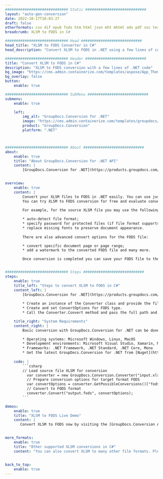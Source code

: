 ```yaml
---
############################# Static ############################
layout: "auto-gen-conversion"
date: 2022-10-17T16:03:27
draft: false
otherformats: csv dif epub fods htm html json mht mhtml ods pdf sxc tex tsv xlam xls xlsb xlsm xlsx xlt xltm xltx xml xps
breadcrumb: XLSM to FODS in C#

############################# Head ############################
head_title: "XLSM to FODS Converter in C#"
head_description: "Convert XLSM to FODS in .NET using a few lines of code. Use the GroupDocs Document Conversion API to convert over 160 file formats."

############################# Header ############################
title: "Convert XLSM to FODS in C#"
description: "XLSM to FODS conversion with a few lines of .NET code"
bg_image: "https://cms.admin.containerize.com/templates/aspose/App_Themes/V3/images/bg/header1.png"
bg_overlay: false
button:
    enable: true

############################# SubMenu ############################
submenu:
    enable: true

    left:
        img_alt: "GroupDocs.Conversion for .NET"
        image: "https://cms.admin.containerize.com/templates/groupdocs/images/product-logos/90x90-noborder/groupdocs-conversion-net.png"
        product: "GroupDocs.Conversion"
        platform: ".NET"



############################# About ############################
about:
    enable: true
    title: "About GroupDocs.Conversion for .NET API"
    content: |
        [GroupDocs.Conversion for .NET](https://products.groupdocs.com/conversion/net/) can be used to convert Microsoft Word, Excel, PowerPoint, PDF, Visio and other formats. GroupDocs.Conversion is a standalone API that is suitable for back-end and internal systems where high performance is required. It does not depend on any software such as Microsoft or Open Office.
    

overview:
    enable: true
    content: |
        Convert your XLSM files to FODS in .NET easily. You can use just a couple of C# code lines in any platform of your choice like - Windows, Linux, macOS.
        You can try XLSM to FODS conversion for free and evaluate conversion results quality.  Along with simple file conversion scenarios you can try more advanced options for loading source XLSM file and for saving output FODS result. 
        
        For example, for the source XLSM file you may use the following load options:

        * auto-detect file format;
        * specify password for protected files (if file format supports it);
        * replace missing fonts to preserve document appearance.
        
        There are also advanced convert options for the FODS file:

        * convert specific document page or page range;
        * add a watermark to the converted FODS file and many more.

        Once conversion is completed you can save your FODS file to the local file path or any third-party storage like FTP, Amazon S3, Google Drive, Dropbox etc. Please note - to convert XLSM to FODS there is no need for any additional software installed - like MS Office, Open Office, Adobe Acrobat Reader etc.


############################# Steps ############################
steps:
    enable: true
    title_left: "Steps to convert XLSM to FODS in C#"
    content_left: |
        [GroupDocs.Conversion for .NET](https://products.groupdocs.com/conversion/net/) makes it easy for developers to convert a XLSM file to FODS with a few lines of code.
        
        * Create an instance of the Converter class and provide the file XLSM with the full path
        * Create and set ConvertOptions for FODS type.
        * Call the Converter.Convert method and pass the full path and format (FODS) as a parameter

    title_right: "System Requirements"
    content_right: |
        Basic conversion with GroupDocs.Conversion for .NET can be done in just a few simple steps. Our APIs are supported on all major platforms and operating systems. Before executing the code below, make sure you have the following prerequisites installed on your system.

        * Operating systems: Microsoft Windows, Linux, MacOS
        * Development environments: Microsoft Visual Studio, Xamarin, MonoDevelop
        * Frameworks: .NET Framework, .NET Standard, .NET Core, Mono
        * Get the latest GroupDocs.Conversion for .NET from [Nuget](https://www.nuget.org/packages/groupdocs.conversion)
         
    code: |
        ```csharp    
        // Load source file XLSM for conversion
          var converter = new GroupDocs.Conversion.Converter("input.xlsm");
          // Prepare conversion options for target format FODS
          var convertOptions = converter.GetPossibleConversions()["fods"].ConvertOptions;
          // Convert to FODS format
          converter.Convert("output.fods", convertOptions);
        ```

demos:
    enable: true
    title: "XLSM to FODS Live Demo"
    content: |
       Convert XLSM to FODS now by visiting the [GroupDocs.Conversion App](https://products.groupdocs.app/conversion/family) website. Online demo has the following advantages
          

more_formats:
    enable: true
    title: "Other supported XLSM conversions in C#"
    content: "You can also convert XLSM to many other file formats. Please see the list below."
       
       
back_to_top:
    enable: true
---
```


